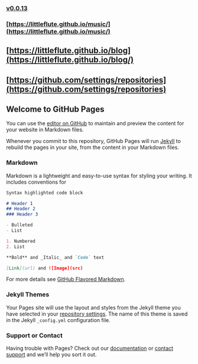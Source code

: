 ### [v0.0.13](https://github.com/littleflute/music/edit/master/README.md)
### [https://littleflute.github.io/music/](https://littleflute.github.io/music/)
## [https://littleflute.github.io/blog](https://littleflute.github.io/blog/)
## [https://github.com/settings/repositories](https://github.com/settings/repositories)


## Welcome to GitHub Pages

You can use the [editor on GitHub](https://github.com/littleflute/music/edit/master/README.md) to maintain and preview the content for your website in Markdown files.

Whenever you commit to this repository, GitHub Pages will run [Jekyll](https://jekyllrb.com/) to rebuild the pages in your site, from the content in your Markdown files.

### Markdown

Markdown is a lightweight and easy-to-use syntax for styling your writing. It includes conventions for

```markdown
Syntax highlighted code block

# Header 1
## Header 2
### Header 3

- Bulleted
- List

1. Numbered
2. List

**Bold** and _Italic_ and `Code` text

[Link](url) and ![Image](src)
```

For more details see [GitHub Flavored Markdown](https://guides.github.com/features/mastering-markdown/).

### Jekyll Themes

Your Pages site will use the layout and styles from the Jekyll theme you have selected in your [repository settings](https://github.com/littleflute/music/settings). The name of this theme is saved in the Jekyll `_config.yml` configuration file.

### Support or Contact

Having trouble with Pages? Check out our [documentation](https://help.github.com/categories/github-pages-basics/) or [contact support](https://github.com/contact) and we’ll help you sort it out.
